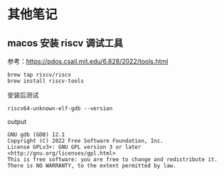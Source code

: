 # 其他笔记

## macos 安装 riscv 调试工具

参考：<https://pdos.csail.mit.edu/6.828/2022/tools.html>

```shell
brew tap riscv/riscv
brew install riscv-tools
```

安装后测试

```shell
riscv64-unknown-elf-gdb --version
```

output

```text
GNU gdb (GDB) 12.1
Copyright (C) 2022 Free Software Foundation, Inc.
License GPLv3+: GNU GPL version 3 or later <http://gnu.org/licenses/gpl.html>
This is free software: you are free to change and redistribute it.
There is NO WARRANTY, to the extent permitted by law.
```
